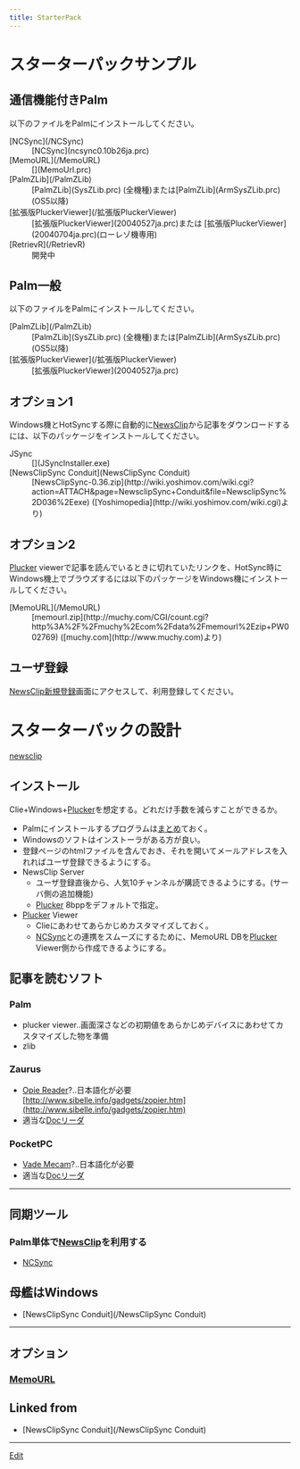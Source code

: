 ```yaml
---
title: StarterPack
---
```


# スターターパックサンプル


## 通信機能付きPalm

以下のファイルをPalmにインストールしてください。

<dl>
  <dt>[NCSync](/NCSync)</dt><dd>[NCSync](ncsync0.10b26ja.prc)
</dd>
  <dt>[MemoURL](/MemoURL)</dt><dd>[](MemoUrl.prc)
</dd>
  <dt>[PalmZLib](/PalmZLib)</dt><dd>[PalmZLib](SysZLib.prc) (全機種)または[PalmZLib](ArmSysZLib.prc) (OS5以降)
</dd>
  <dt>[拡張版PluckerViewer](/拡張版PluckerViewer)</dt><dd>[拡張版PluckerViewer](20040527ja.prc)または [拡張版PluckerViewer](20040704ja.prc)(ローレゾ機専用)
</dd>
  <dt>[RetrievR](/RetrievR)</dt><dd>開発中
</dd>
</dl>

## Palm一般

以下のファイルをPalmにインストールしてください。

<dl>
  <dt>[PalmZLib](/PalmZLib)</dt><dd>[PalmZLib](SysZLib.prc) (全機種)または[PalmZLib](ArmSysZLib.prc) (OS5以降)
</dd>
  <dt>[拡張版PluckerViewer](/拡張版PluckerViewer)</dt><dd>[拡張版PluckerViewer](20040527ja.prc)
</dd>
</dl>

## オプション1

Windows機とHotSyncする際に自動的に[NewsClip](/NewsClip)から記事をダウンロードするには、以下のパッケージをインストールしてください。

<dl>
  <dt>JSync</dt><dd>[](JSyncInstaller.exe)
</dd>
  <dt>[NewsClipSync Conduit](NewsClipSync Conduit)</dt><dd>[NewsClipSync-0.36.zip](http://wiki.yoshimov.com/wiki.cgi?action=ATTACH&page=NewsclipSync+Conduit&file=NewsclipSync%2D036%2Eexe) ([Yoshimopedia](http://wiki.yoshimov.com/wiki.cgi)より)
</dd>
</dl>

## オプション2

[Plucker](/Plucker) viewerで記事を読んでいるときに切れていたリンクを、HotSync時にWindows機上でブラウズするには以下のパッケージをWindows機にインストールしてください。

<dl>
  <dt>[MemoURL](/MemoURL)</dt><dd>[memourl.zip](http://muchy.com/CGI/count.cgi?http%3A%2F%2Fmuchy%2Ecom%2Fdata%2Fmemourl%2Ezip+PW002769) ([muchy.com](http://www.muchy.com)より)
</dd>
</dl>

## ユーザ登録

[NewsClip新規登録](http://newsclip.chem.nagoya-u.ac.jp/cgi-bin/newsclip.cgi?Register=1)画面にアクセスして、利用登録してください。


# スターターパックの設計

[newsclip](/newsclip)


## インストール

Clie+Windows+[Plucker](/Plucker)を想定する。どれだけ手数を減らすことができるか。

* Palmにインストールするプログラムは[まとめ](/まとめ)ておく。
* Windowsのソフトはインストーラがある方が良い。
* 登録ページのhtmlファイルを含んでおき、それを開いてメールアドレスを入れればユーザ登録できるようにする。
* NewsClip Server
   * ユーザ登録直後から、人気10チャンネルが購読できるようにする。(サーバ側の追加機能)
   * [Plucker](/Plucker) 8bppをデフォルトで指定。
* [Plucker](/Plucker) Viewer
   * Clieにあわせてあらかじめカスタマイズしておく。
   * [NCSync](/NCSync)との連携をスムーズにするために、MemoURL DBを[Plucker](/Plucker) Viewer側から作成できるようにする。



## 記事を読むソフト


### Palm

* plucker viewer..画面深さなどの初期値をあらかじめデバイスにあわせてカスタマイズした物を準備
* zlib

### Zaurus

* [Opie Reader](http://www.timwentford.uklinux.net/)?..日本語化が必要 [http://www.sibelle.info/gadgets/zopier.htm](http://www.sibelle.info/gadgets/zopier.htm)
* 適当な[Docリーダ](/Docリーダ)

### PocketPC

* [Vade Mecam](http://sourceforge.net/projects/vade-mecum)?..日本語化が必要
* 適当な[Docリーダ](/Docリーダ)
----


## 同期ツール


### Palm単体で[NewsClip](/NewsClip)を利用する

* [NCSync](/NCSync)

## 母艦はWindows

* [NewsClipSync Conduit](/NewsClipSync Conduit)
----


## オプション


### [MemoURL](/MemoURL)



[](MemoUrl.prc)

[](JSyncInstaller.exe)









## Linked from

* [NewsClipSync Conduit](/NewsClipSync Conduit)


----

[Edit](https://github.com/vitroid/vitroid.github.io/edit/master/MD/StarterPack.md)

